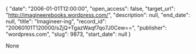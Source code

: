 {
  "date": "2006-01-01T12:00:00", 
  "open_access": false, 
  "target_url": "http://imagineerebooks.wordpress.com/", 
  "description": null, 
  "end_date": null, 
  "title": "Imagineer-ing", 
  "record_id": "20060101T120000/sZjQ+TgazWaqf7qo7J0Cew==", 
  "publisher": "wordpress.com", 
  "slug": 9873, 
  "start_date": null
}

None